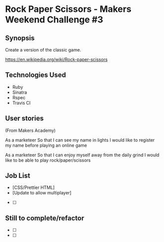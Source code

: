 Rock Paper Scissors - Makers Weekend Challenge \#3
=======================

## Synopsis

Create a version of the classic game.

https://en.wikipedia.org/wiki/Rock-paper-scissors

## Technologies Used

- Ruby
- Sinatra
- Rspec
- Travis CI

## User stories

(From Makers Academy)

As a marketeer
So that I can see my name in lights
I would like to register my name before playing an online game

As a marketeer
So that I can enjoy myself away from the daily grind
I would like to be able to play rock/paper/scissors


## Job List

- [CSS/Prettier HTML]
- [Update to allow multiplayer]
- [ ]

## Still to complete/refactor

- [ ]
- [ ]
